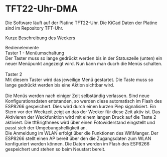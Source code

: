 # TFT22-Uhr-DMA
Die Software läuft auf der Platine TFT22-Uhr. Die KiCad Daten der Platine sind im Repository TFT-Uhr.

Kurze Beschreibung des Weckers

Bedienelemente    
Taster 1 - Menüumschaltung <br>
Der Taster muss so lange gedrückt werden bis in der Statuszeile (unten) ein neuer Menüpunkt angezeigt wird.
Nun kann man ducrh die Menüs schalten.<br><br>
Taster 2     
Mit diesem Taster wird das jeweilige Menü gestartet. Die Taste muss so lange gedrückt werden bis eine Aktion sichtbar wird.
<br><br>
Die Menüs werden nach einiger Zeit selbständig verlassen. Sind neue Konfigurationsdaten entstanden, so werden diese automatisch im Flash des ESP8266 gespeichert. 
Dies wird durch einen kurzen Piep signalisiert. Ein Stern vor der Weckzeit zeigt an das der Wecker für diese Zeit aktiv ist. Das Aktivieren der Weckfunktion wird mit einem langen Druck auf die Taste 2 aktiviert. Die tftBrigthnees wird über einen Fotowiderstand eingstellt und passt sich der Umgebungshelligkeit an. <br>
Die Anmeldung im WLAN erfolgt über die Funktionen des WifiManger. Der ESP8266 stellt einen AP bereit über den die Zugangsdaten zum WLAN konfiguriert werden können. Die Daten werden im Flash des ESP8266 gespeichert und stehen so beim Neustart bereit. 
